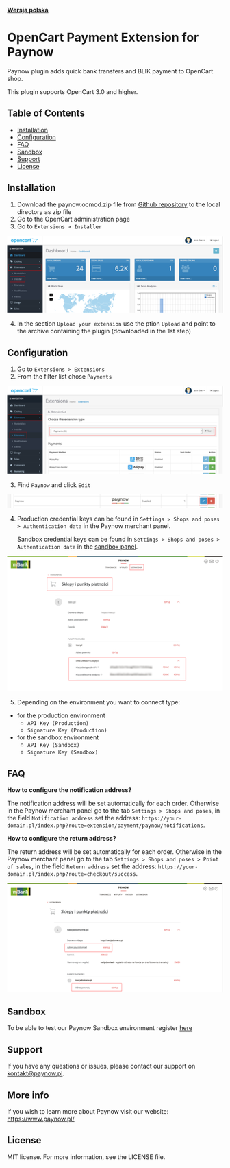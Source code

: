 [**Wersja polska**][ext0]

# OpenCart Payment Extension for Paynow

Paynow plugin adds quick bank transfers and BLIK payment to OpenCart shop.

This plugin supports OpenCart 3.0 and higher.

## Table of Contents

- [Installation](#installation)
- [Configuration](#configuration)
- [FAQ](#FAQ)
- [Sandbox](#sandbox)
- [Support](#support)
- [License](#license)

## Installation

1. Download the paynow.ocmod.zip file from [Github repository][ext1] to the local directory as zip file
2. Go to the OpenCart administration page
3. Go to `Extensions > Installer`

![Installation step 3][ext3]

4. In the section `Upload your extension` use the ption `Upload` and point to the archive containing the plugin (downloaded in the 1st step)

## Configuration

1. Go to `Extensions > Extensions`
2. From the filter list chose `Payments`

![Configuration step 2][ext5]

3. Find `Paynow` and click `Edit`

![Configuration step 3][ext6]

4. Production credential keys can be found in `Settings > Shops and poses > Authentication data` in the Paynow merchant panel.

   Sandbox credential keys can be found in `Settings > Shops and poses > Authentication data` in the [sandbox panel][ext11].

![Configuration step 4][ext8]

5. Depending on the environment you want to connect type:

- for the production environment
  - `API Key (Production)`
  - `Signature Key (Production)`
- for the sandbox environment
  - `API Key (Sandbox)`
  - `Signature Key (Sandbox)`

## FAQ

**How to configure the notification address?**

The notification address will be set automatically for each order. Otherwise in the Paynow merchant panel go to the tab `Settings > Shops and poses`, in the field `Notification address` set the address: `https://your-domain.pl/index.php?route=extension/payment/paynow/notifications`.

**How to configure the return address?**

The return address will be set automatically for each order. Otherwise in the Paynow merchant panel go to the tab `Settings > Shops and poses > Point of sales`, in the field `Return address` set the address: `https://your-domain.pl/index.php?route=checkout/success`.

![FAQ][ext12]

## Sandbox

To be able to test our Paynow Sandbox environment register [here][ext2]

## Support

If you have any questions or issues, please contact our support on kontakt@paynow.pl.

## More info

If you wish to learn more about Paynow visit our website: https://www.paynow.pl/

## License

MIT license. For more information, see the LICENSE file.

[ext0]: README.EN.md
[ext1]: https://github.com/pay-now/paynow-opencart/releases/latest
[ext2]: https://panel.sandbox.paynow.pl/auth/register
[ext3]: instruction/step1.png
[ext4]: instruction/step2.png
[ext5]: instruction/step3.png
[ext6]: instruction/step4.png
[ext7]: instruction/step5.png
[ext8]: instruction/step6.png
[ext9]: instruction/step7.png
[ext10]: instruction/step8.png
[ext11]: https://panel.sandbox.paynow.pl/merchant/settings/shops-and-pos
[ext12]: instruction/faq.png
